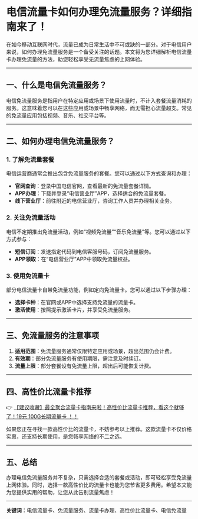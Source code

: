 # 电信流量卡如何办理免流量服务？详细指南来了！

在如今移动互联网时代，流量已成为日常生活中不可或缺的一部分。对于电信用户来说，如何办理免流量服务是一个备受关注的话题。本文将为您详细解析电信流量卡办理免流量的方法，助您轻松享受无流量焦虑的上网体验。

---

## 一、什么是电信免流量服务？

电信免流量服务是指用户在特定应用或场景下使用流量时，不计入套餐流量消耗的服务。这意味着您可以在这些应用或场景中畅享网络，而无需担心流量超支。常见的免流量应用包括视频、音乐、社交平台等。

---

## 二、如何办理电信免流量服务？

### 1. **了解免流量套餐**
电信运营商通常会推出包含免流量服务的套餐。您可以通过以下方式查询和办理：
- **官网查询**：登录中国电信官网，查看最新的免流量套餐详情。
- **APP办理**：下载并登录“电信营业厅”APP，选择适合的免流量套餐。
- **线下营业厅**：前往附近的电信营业厅，咨询工作人员并办理相关业务。

### 2. **关注免流量活动**
电信不定期推出免流量活动，例如“视频免流量”“音乐免流量”等。您可以通过以下方式参与：
- **短信订阅**：发送指定代码到电信客服号码，订阅免流量服务。
- **APP领取**：在“电信营业厅”APP中领取免流量权益。

### 3. **使用免流量卡**
部分电信流量卡自带免流量功能，例如定向免流量卡。您可以通过以下步骤办理：
- **选择卡种**：在官网或APP中选择支持免流量的流量卡。
- **激活使用**：按照提示激活卡片，并享受免流量服务。

---

## 三、免流量服务的注意事项

1. **适用范围**：免流量服务通常仅限特定应用或场景，超出范围仍会计费。
2. **有效期**：部分免流量服务有使用期限，需注意及时续订。
3. **流量上限**：部分套餐设有免流量上限，超出后可能恢复计费。

---

## 四、高性价比流量卡推荐

👉 [【建议收藏】最全聚合流量卡指南来啦！高性价比流量卡推荐，看这个就够了！19元 100G长期流量卡 ！！](https://bit.ly/Liuliangka)

如果您正在寻找一款高性价比的流量卡，不妨参考以上推荐。这款流量卡不仅价格实惠，还支持长期使用，是您畅享网络的不二之选。

---

## 五、总结

办理电信免流量服务并不复杂，只需选择合适的套餐或活动，即可轻松享受免流量上网体验。同时，选择一款高性价比的流量卡也能为您节省更多费用。希望本文能为您提供实用的帮助，让您从此告别流量焦虑！

---

**关键词**：电信流量卡、免流量服务、流量卡办理、高性价比流量卡、电信免流量